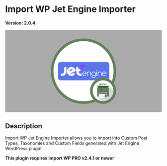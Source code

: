 # Import WP Jet Engine Importer

**Version: 2.0.4**

![Jet Engine Importer Importer](./assets/iwp-addon-jet-engine.png)

## Description

Import WP Jet Engine Importer allows you to import into Custom Post Types, Taxonomies and Custom Fields generated with Jet Engine WordPress plugin.

**This plugin requires Import WP PRO v2.4.1 or newer**
